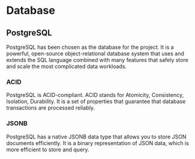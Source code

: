 # Database

## PostgreSQL

PostgreSQL has been chosen as the database for the project. It is a powerful, open-source object-relational database system that uses and extends the SQL language combined with many features that safely store and scale the most complicated data workloads.

### ACID

PostgreSQL is ACID-compliant. ACID stands for Atomicity, Consistency, Isolation, Durability. It is a set of properties that guarantee that database transactions are processed reliably.

### JSONB

PostgreSQL has a native JSONB data type that allows you to store JSON documents efficiently. It is a binary representation of JSON data, which is more efficient to store and query.
